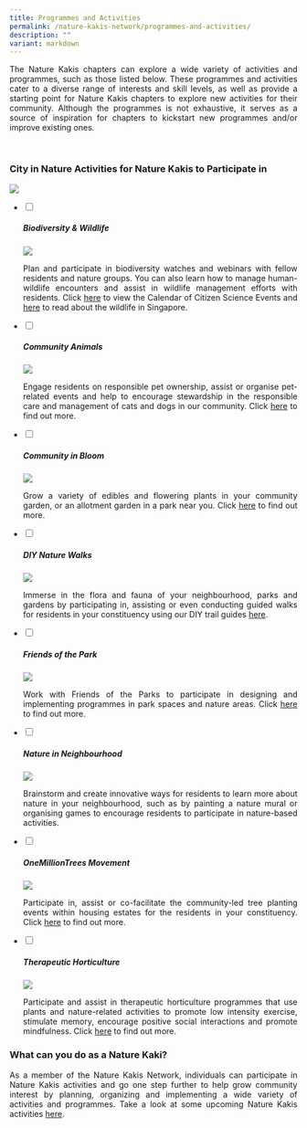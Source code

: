 ```yaml
---
title: Programmes and Activities
permalink: /nature-kakis-network/programmes-and-activities/
description: ""
variant: markdown
---
```

<style>
	a[target="_blank"]:after {
		content: none;
		margin: 0 3px 0 5px;
	}
</style>

<section>
	<p align="justify">The Nature Kakis chapters can explore a wide variety of activities and programmes, such as those listed below. These programmes and activities cater to a diverse range of interests and skill levels, as well as provide a starting point for Nature Kakis chapters to explore new activities for their community. Although the programmes is not exhaustive, it serves as a source of inspiration for chapters to kickstart new programmes and/or improve existing ones. </p>	<br>
</section>

<section>
<h3 class="w3-border-bottom w3-border-light-grey w3-padding-16">City in Nature Activities for Nature Kakis to Participate in</h3>
<a rel="noopener noreferrer" target="_blank" href="https://go.gov.sg/naturekakisbrochure"><img src="/images/Nature_Kakis_Brochure_new1.png"></a>
	<ul class="jekyllcodex_accordion">
		<li><input type="checkbox" id="accordion1">
			<label for="accordion1"><h5>Biodiversity &amp; Wildlife</h5></label><div>
			<img align="top" src="/images/BioD%20&amp;%20wildlife/BioDandWildlife__1__Resized.jpg">
			<p align="justify">Plan and participate in biodiversity watches and webinars with fellow residents and nature groups. You can also learn how to manage human-wildlife encounters and assist in wildlife management efforts with residents. Click <a rel="noopener noreferrer" target="_blank" href="https://go.gov.sg/citizen-science-nk">here</a> to view the Calendar of Citizen Science Events and <a rel="noopener noreferrer" target="_blank" href="https://go.gov.sg/wildlife-nk">here</a> to read about the wildlife in Singapore.</p>
		</div></li>
		<li><input type="checkbox" id="accordion2">
			<label for="accordion2"><h5>Community Animals</h5></label><div>
			<img align="top" src="/images/Community%20animals/cam2dog_Resized.jpg">
			<p align="justify">Engage residents on responsible pet ownership, assist or organise pet-related events and help to encourage stewardship in the responsible care and management of cats and dogs in our community. Click <a rel="noopener noreferrer" target="_blank" href="https://https://go.gov.sg/community-animals">here</a> to find out more.</p>
		</div></li>
		<li><input type="checkbox" id="accordion3">
			<label for="accordion3"><h5>Community in Bloom</h5></label><div>
			<img align="top" src="/images/CIB/CommunityInBloom__3_.jpg">
			<p align="justify">Grow a variety of edibles and flowering plants in your community garden, or an allotment garden in a park near you. Click <a rel="noopener noreferrer" target="_blank" href="https://go.gov.sg/gardeningsg-community-gardens">here</a> to find out more.</p>
		</div></li>
		<li><input type="checkbox" id="accordion4">
			<label for="accordion4"><h5>DIY Nature Walks</h5></label><div>
			<img align="top" src="/images/DIY%20Nature%20walks/naturewalks2_Resized.jpg">
			<p align="justify">Immerse in the flora and fauna of your neighbourhood, parks and gardens by participating in, assisting or even conducting guided walks for residents in your constituency using our DIY trail guides <a rel="noopener noreferrer" target="_blank" href="https://go.gov.sg/diy-nature-walks">here</a>.</p>
		</div></li>
		<li><input type="checkbox" id="accordion5">
			<label for="accordion5"><h5>Friends of the Park</h5></label><div>
			<img align="top" src="/images/FOTP/aywi5915.JPG">
			<p align="justify">Work with Friends of the Parks to participate in designing and implementing programmes in park spaces and nature areas. Click <a rel="noopener noreferrer" target="_blank" href="https://go.gov.sg/fotp-nk">here</a> to find out more.</p>
		</div></li>
		<li><input type="checkbox" id="accordion6">
			<label for="accordion6"><h5>Nature in Neighbourhood</h5></label><div>
			<img align="top" src="/images/Nature%20in%20neighborhood/artmural2_Resized.jpg">
			<p align="justify">Brainstorm and create innovative ways for residents to learn more about nature in your neighbourhood, such as by painting a nature mural or organising games to encourage residents to participate in nature-based activities.</p>
		</div></li>
		<li><input type="checkbox" id="accordion7">
			<label for="accordion7"><h5>OneMillionTrees Movement</h5></label><div>
			<img align="top" src="/images/OMT/treeplantingfamilytree_Resized.jpg">
			<p align="justify">Participate in, assist or co-facilitate the community-led tree planting events within housing estates for the residents in your constituency. Click <a rel="noopener noreferrer" target="_blank" href="https://go.gov.sg/omt-nk">here</a> to find out more.</p>
		</div></li>
		<li><input type="checkbox" id="accordion8">
			<label for="accordion8"><h5>Therapeutic Horticulture</h5></label><div>
			<img align="top" src="/images/TH%20Activities/TheapeuticHorticulture__3__Resized.jpg">
			<p align="justify">Participate and assist in therapeutic horticulture programmes that use plants and nature-related activities to promote low intensity exercise, stimulate memory, encourage positive social interactions and promote mindfulness. Click <a rel="noopener noreferrer" target="_blank" href="https://go.gov.sg/theraputic-horticulture">here</a> to find out more.<br></p>
		</div></li>
	</ul>
</section>	
	
<section>
<h3>What can you do as a Nature Kaki?</h3>	
<p align="justify">As a member of the Nature Kakis Network, individuals can participate in Nature Kakis activities and go one step further to help grow community interest by planning, organizing and implementing a wide variety of activities and programmes. Take a look at some upcoming Nature Kakis activities <a href="/join-our-activities/">here</a>.</p>
</section>